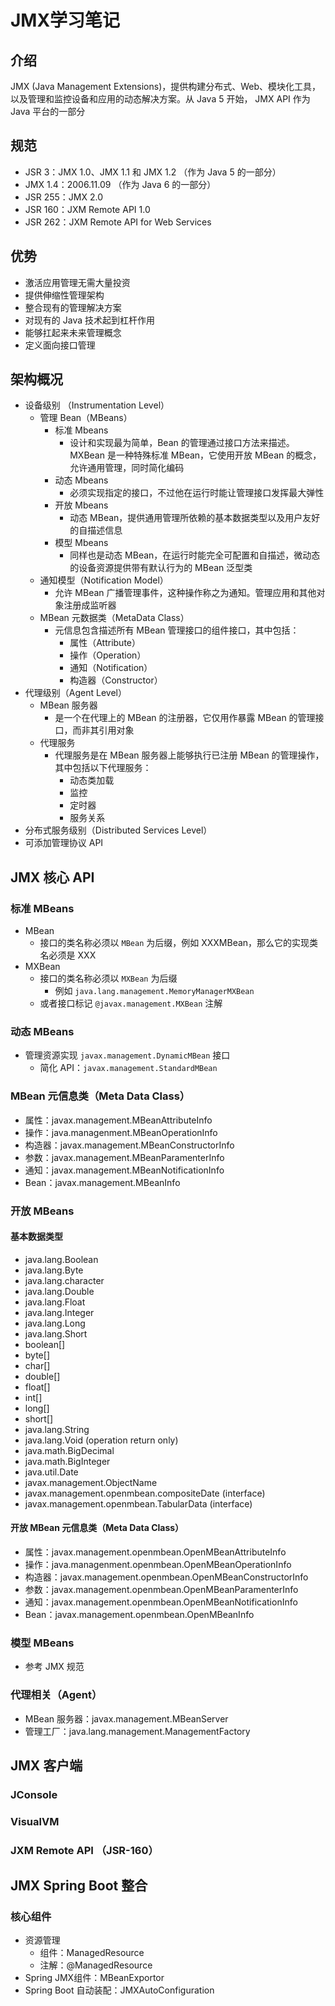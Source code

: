 # JMX学习笔记

## 介绍

JMX (Java Management Extensions)，提供构建分布式、Web、模块化工具，以及管理和监控设备和应用的动态解决方案。从 Java 5 开始， JMX API 作为 Java 平台的一部分



## 规范

* JSR 3：JMX 1.0、JMX 1.1 和 JMX 1.2 （作为 Java 5 的一部分）
* JMX 1.4：2006.11.09 （作为 Java 6 的一部分）
* JSR 255：JMX 2.0
* JSR 160：JXM Remote API 1.0
* JSR 262：JXM Remote API for Web Services



## 优势

* 激活应用管理无需大量投资
* 提供伸缩性管理架构
* 整合现有的管理解决方案
* 对现有的 Java 技术起到杠杆作用
* 能够扛起来未来管理概念
* 定义面向接口管理



## 架构概况

* 设备级别 （Instrumentation Level）
  * 管理 Bean（MBeans）
    * 标准 Mbeans
      * 设计和实现最为简单，Bean 的管理通过接口方法来描述。MXBean 是一种特殊标准 MBean，它使用开放 MBean 的概念，允许通用管理，同时简化编码
    * 动态 Mbeans
      * 必须实现指定的接口，不过他在运行时能让管理接口发挥最大弹性
    * 开放 Mbeans
      * 动态 MBean，提供通用管理所依赖的基本数据类型以及用户友好的自描述信息
    * 模型 Mbeans
      * 同样也是动态 MBean，在运行时能完全可配置和自描述，微动态的设备资源提供带有默认行为的 MBean 泛型类
  * 通知模型（Notification Model）
    * 允许 MBean 广播管理事件，这种操作称之为通知。管理应用和其他对象注册成监听器
  * MBean 元数据类（MetaData Class）
    * 元信息包含描述所有 MBean 管理接口的组件接口，其中包括：
      * 属性（Attribute）
      * 操作（Operation）
      * 通知（Notification）
      * 构造器（Constructor）
* 代理级别（Agent Level）
  * MBean 服务器
    * 是一个在代理上的 MBean 的注册器，它仅用作暴露 MBean 的管理接口，而非其引用对象
  * 代理服务
    * 代理服务是在 MBean 服务器上能够执行已注册 MBean 的管理操作，其中包括以下代理服务：
      * 动态类加载
      * 监控
      * 定时器
      * 服务关系
* 分布式服务级别（Distributed Services Level）
* 可添加管理协议 API



## JMX 核心 API

### 标准 MBeans

* MBean
  * 接口的类名称必须以 `MBean` 为后缀，例如 XXXMBean，那么它的实现类名必须是 XXX
* MXBean
  * 接口的类名称必须以 `MXBean` 为后缀
    * 例如 `java.lang.management.MemoryManagerMXBean`
  * 或者接口标记 `@javax.management.MXBean` 注解



### 动态 MBeans

* 管理资源实现 `javax.management.DynamicMBean` 接口
  * 简化 API：`javax.management.StandardMBean`



### MBean 元信息类（Meta Data Class）

* 属性：javax.management.MBeanAttributeInfo
* 操作：java.managenment.MBeanOperationInfo
* 构造器：javax.management.MBeanConstructorInfo
* 参数：javax.management.MBeanParamenterInfo
* 通知：javax.management.MBeanNotificationInfo
* Bean：javax.management.MBeanInfo



### 开放 MBeans

#### 基本数据类型

* java.lang.Boolean
* java.lang.Byte
* java.lang.character
* java.lang.Double
* java.lang.Float
* java.lang.Integer
* java.lang.Long
* java.lang.Short
* boolean[]
* byte[]
* char[]
* double[]
* float[]
* int[]
* long[]
* short[]
* java.lang.String
* java.lang.Void (operation return only)
* java.math.BigDecimal
* java.math.BigInteger
* java.util.Date
* javax.management.ObjectName
* javax.management.openmbean.compositeDate (interface)
* javax.management.openmbean.TabularData (interface)



#### 开放 MBean 元信息类（Meta Data Class）

- 属性：javax.management.openmbean.OpenMBeanAttributeInfo
- 操作：java.managenment.openmbean.OpenMBeanOperationInfo
- 构造器：javax.management.openmbean.OpenMBeanConstructorInfo
- 参数：javax.management.openmbean.OpenMBeanParamenterInfo
- 通知：javax.management.openmbean.OpenMBeanNotificationInfo
- Bean：javax.management.openmbean.OpenMBeanInfo



### 模型 MBeans

* 参考 JMX 规范



### 代理相关（Agent）

* MBean 服务器：javax.management.MBeanServer
* 管理工厂：java.lang.management.ManagementFactory



## JMX 客户端

### JConsole

### VisualVM

### JXM Remote API （JSR-160）



## JMX Spring Boot 整合

### 核心组件

* 资源管理
  * 组件：ManagedResource
  * 注解：@ManagedResource
* Spring JMX组件：MBeanExportor
* Spring Boot 自动装配：JMXAutoConfiguration

